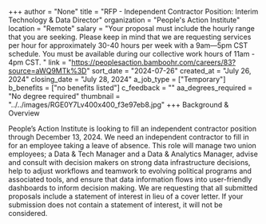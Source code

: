 +++
author = "None"
title = "RFP - Independent Contractor Position: Interim Technology & Data Director"
organization = "People's Action Institute"
location = "Remote"
salary = "Your proposal must include the hourly range that you are seeking. Please keep in mind that we are requesting services per hour for approximately 30-40 hours per week with a 9am—5pm CST schedule. You must be available during our collective work hours of 11am - 4pm CST. "
link = "https://peoplesaction.bamboohr.com/careers/83?source=aWQ9MTk%3D"
sort_date = "2024-07-26"
created_at = "July 26, 2024"
closing_date = "July 28, 2024"
a_job_type = ["Temporary"]
b_benefits = ["no benefits listed"]
c_feedback = ""
aa_degrees_required = "No degree required"
thumbnail = "../../images/RGE0Y7Lv400x400_f3e97eb8.jpg"
+++
Background & Overview

People’s Action Institute is looking to fill an independent contractor position through December 13, 2024. We need an independent contractor to fill in for an employee taking a leave of absence. This role will manage two union employees; a Data & Tech Manager and a Data & Analytics Manager, advise and consult with decision makers on strong data infrastructure decisions, help to adjust workflows and teamwork to evolving political programs and associated tools, and ensure that data information flows into user-friendly dashboards to inform decision making. We are requesting that all submitted proposals include a statement of interest in lieu of a cover letter. If your submission does not contain a statement of interest, it will not be considered.